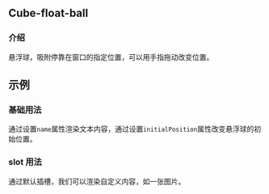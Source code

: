 ## Cube-float-ball

<card>

### 介绍

悬浮球，吸附停靠在窗口的指定位置，可以用手指拖动改变位置。

</card>

## 示例

<card>

### 基础用法

通过设置`name`属性渲染文本内容，通过设置`initialPosition`属性改变悬浮球的初始位置。

<!-- @example: float-ball -->

</card>

<card>

### slot 用法

通过默认插槽，我们可以渲染自定义内容，如一张图片。

<!-- @example: float-ball-slot -->

</card>

